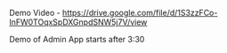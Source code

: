 Demo Video - https://drive.google.com/file/d/1S3zzFCo-lnFW0TOqxSpDXGnpdSNW5j7V/view
 
Demo of Admin App starts after 3:30
